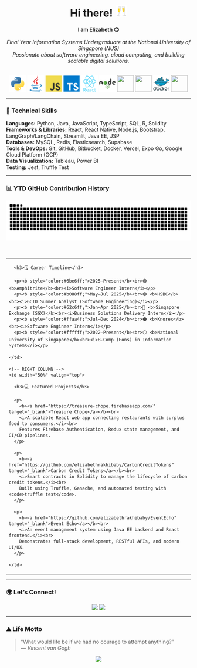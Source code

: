 <h1 align="center">Hi there! <img src="assets/clinking-glasses_1f942.gif" alt="👋" width="32" height="32"></h1>

<p align="center">
  <b>I am Elizabeth 😊</b><br><br>
  <i>
    Final Year Information Systems Undergraduate at the National University of Singapore (NUS)<br>
    Passionate about software engineering, cloud computing, and building scalable digital solutions.<br>
  </i><br>
</p>

<p align="center">
  <a href="https://www.python.org/"><img src="https://raw.githubusercontent.com/devicons/devicon/master/icons/python/python-original.svg" width="45" height="45"/></a>
  <a href="https://www.java.com"><img src="https://raw.githubusercontent.com/devicons/devicon/master/icons/java/java-original.svg" width="45" height="45"/></a>
  <a href="https://developer.mozilla.org/en-US/docs/Web/JavaScript"><img src="https://raw.githubusercontent.com/devicons/devicon/master/icons/javascript/javascript-original.svg" width="45" height="45"/></a>
  <a href="https://www.typescriptlang.org/"><img src="https://raw.githubusercontent.com/devicons/devicon/master/icons/typescript/typescript-original.svg" width="45" height="45"/></a>
  <a href="https://reactjs.org/"><img src="https://raw.githubusercontent.com/devicons/devicon/master/icons/react/react-original-wordmark.svg" width="45" height="45"/></a>
  <a href="https://nodejs.org/"><img src="https://raw.githubusercontent.com/devicons/devicon/master/icons/nodejs/nodejs-original-wordmark.svg" width="45" height="45"/></a>
  <a href="https://firebase.google.com/"><img src="https://www.vectorlogo.zone/logos/firebase/firebase-icon.svg" width="45" height="45"/></a>
  <a href="https://cloud.google.com/"><img src="https://www.vectorlogo.zone/logos/google_cloud/google_cloud-icon.svg" width="45" height="45"/></a>
  <a href="https://www.docker.com/"><img src="https://raw.githubusercontent.com/devicons/devicon/master/icons/docker/docker-original-wordmark.svg" width="45" height="45"/></a>
  <a href="https://git-scm.com/"><img src="https://www.vectorlogo.zone/logos/git-scm/git-scm-icon.svg" width="45" height="45"/></a>
</p>

---

### 🧠 Technical Skills
**Languages:** Python, Java, JavaScript, TypeScript, SQL, R, Solidity  
**Frameworks & Libraries:** React, React Native, Node.js, Bootstrap, LangGraph/LangChain, Streamlit, Java EE, JSP  
**Databases:** MySQL, Redis, Elasticsearch, Supabase  
**Tools & DevOps:** Git, GitHub, Bitbucket, Docker, Vercel, Expo Go, Google Cloud Platform (GCP)  
**Data Visualization:** Tableau, Power BI  
**Testing:** Jest, Truffle Test  

---

### 📊 YTD GitHub Contribution History

![Snake animation](https://github.com/elizabethrakhibaby/elizabethrakhibaby/blob/output/github-contribution-grid-snake.svg)

<br>

<table>
  <tr>
    <!-- LEFT COLUMN -->
    <td width="50%" valign="top">

      <h3>🗓️ Career Timeline</h3>

      <p><b style="color:#6be6ff;">2025–Present</b><br>🟢 <b>Amphitrite</b><br><i>Software Engineer Intern</i></p>
      <p><b style="color:#b088ff;">May–Jul 2025</b><br>🟣 <b>HSBC</b><br><i>GCIO Summer Analyst (Software Engineering)</i></p>
      <p><b style="color:#62c6ff;">Jan–Apr 2025</b><br>🔵 <b>Singapore Exchange (SGX)</b><br><i>Business Solutions Delivery Intern</i></p>
      <p><b style="color:#ffaa4f;">Jul–Dec 2024</b><br>🟠 <b>Knorex</b><br><i>Software Engineer Intern</i></p>
      <p><b style="color:#ffffff;">2022–Present</b><br>⚪ <b>National University of Singapore</b><br><i>B.Comp (Hons) in Information Systems</i></p>

    </td>

    <!-- RIGHT COLUMN -->
    <td width="50%" valign="top">

      <h3>💻 Featured Projects</h3>

      <p>
        <b><a href="https://treasure-chope.firebaseapp.com/" target="_blank">Treasure Chope</a></b><br>
        <i>A scalable React web app connecting restaurants with surplus food to consumers.</i><br>
        Features Firebase Authentication, Redux state management, and CI/CD pipelines.
      </p>

      <p>
        <b><a href="https://github.com/elizabethrakhibaby/CarbonCreditTokens" target="_blank">Carbon Credit Tokens</a></b><br>
        <i>Smart contracts in Solidity to manage the lifecycle of carbon credit tokens.</i><br>
        Built using Truffle, Ganache, and automated testing with <code>truffle test</code>.
      </p>

      <p>
        <b><a href="https://github.com/elizabethrakhibaby/EventEcho" target="_blank">Event Echo</a></b><br>
        <i>An event management system using Java EE backend and React frontend.</i><br>
        Demonstrates full-stack development, RESTful APIs, and modern UI/UX.
      </p>

    </td>
  </tr>
</table>

---

### 🌍 Let’s Connect!
<p align="center">
  <a href="https://www.linkedin.com/in/elizabeth-rakhi-baby/"><img src="https://img.shields.io/badge/LinkedIn-Elizabeth%20Rakhi%20Baby-blue?style=flat&logo=linkedin"></a>
  <a href="https://github.com/elizabethrakhibaby"><img src="https://img.shields.io/badge/GitHub-elizabethrakhibaby-black?style=flat&logo=github"></a>
</p>

---

### ⛰️ Life Motto

> “What would life be if we had no courage to attempt anything?”  
> — *Vincent van Gogh*

<p align="center">
  <img src="https://komarev.com/ghpvc/?username=elizabethrakhibaby&color=blue&style=flat)" />
</p>
